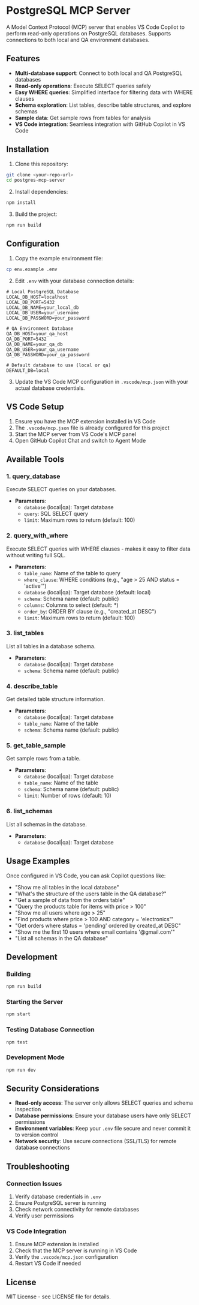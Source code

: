 # PostgreSQL MCP Server

A Model Context Protocol (MCP) server that enables VS Code Copilot to perform read-only operations on PostgreSQL databases. Supports connections to both local and QA environment databases.

## Features

- **Multi-database support**: Connect to both local and QA PostgreSQL databases
- **Read-only operations**: Execute SELECT queries safely
- **Easy WHERE queries**: Simplified interface for filtering data with WHERE clauses
- **Schema exploration**: List tables, describe table structures, and explore schemas
- **Sample data**: Get sample rows from tables for analysis
- **VS Code integration**: Seamless integration with GitHub Copilot in VS Code

## Installation

1. Clone this repository:
```bash
git clone <your-repo-url>
cd postgres-mcp-server
```

2. Install dependencies:
```bash
npm install
```

3. Build the project:
```bash
npm run build
```

## Configuration

1. Copy the example environment file:
```bash
cp env.example .env
```

2. Edit `.env` with your database connection details:
```env
# Local PostgreSQL Database
LOCAL_DB_HOST=localhost
LOCAL_DB_PORT=5432
LOCAL_DB_NAME=your_local_db
LOCAL_DB_USER=your_username
LOCAL_DB_PASSWORD=your_password

# QA Environment Database
QA_DB_HOST=your_qa_host
QA_DB_PORT=5432
QA_DB_NAME=your_qa_db
QA_DB_USER=your_qa_username
QA_DB_PASSWORD=your_qa_password

# Default database to use (local or qa)
DEFAULT_DB=local
```

3. Update the VS Code MCP configuration in `.vscode/mcp.json` with your actual database credentials.

## VS Code Setup

1. Ensure you have the MCP extension installed in VS Code
2. The `.vscode/mcp.json` file is already configured for this project
3. Start the MCP server from VS Code's MCP panel
4. Open GitHub Copilot Chat and switch to Agent Mode

## Available Tools

### 1. query_database
Execute SELECT queries on your databases.
- **Parameters**: 
  - `database` (local|qa): Target database
  - `query`: SQL SELECT query
  - `limit`: Maximum rows to return (default: 100)

### 2. query_with_where
Execute SELECT queries with WHERE clauses - makes it easy to filter data without writing full SQL.
- **Parameters**:
  - `table_name`: Name of the table to query
  - `where_clause`: WHERE conditions (e.g., "age > 25 AND status = 'active'")
  - `database` (local|qa): Target database (default: local)
  - `schema`: Schema name (default: public)
  - `columns`: Columns to select (default: *)
  - `order_by`: ORDER BY clause (e.g., "created_at DESC")
  - `limit`: Maximum rows to return (default: 100)

### 3. list_tables
List all tables in a database schema.
- **Parameters**:
  - `database` (local|qa): Target database
  - `schema`: Schema name (default: public)

### 4. describe_table
Get detailed table structure information.
- **Parameters**:
  - `database` (local|qa): Target database
  - `table_name`: Name of the table
  - `schema`: Schema name (default: public)

### 5. get_table_sample
Get sample rows from a table.
- **Parameters**:
  - `database` (local|qa): Target database
  - `table_name`: Name of the table
  - `schema`: Schema name (default: public)
  - `limit`: Number of rows (default: 10)

### 6. list_schemas
List all schemas in the database.
- **Parameters**:
  - `database` (local|qa): Target database

## Usage Examples

Once configured in VS Code, you can ask Copilot questions like:

- "Show me all tables in the local database"
- "What's the structure of the users table in the QA database?"
- "Get a sample of data from the orders table"
- "Query the products table for items with price > 100"
- "Show me all users where age > 25"
- "Find products where price > 100 AND category = 'electronics'"
- "Get orders where status = 'pending' ordered by created_at DESC"
- "Show me the first 10 users where email contains '@gmail.com'"
- "List all schemas in the QA database"

## Development

### Building
```bash
npm run build
```

### Starting the Server
```bash
npm start
```

### Testing Database Connection
```bash
npm test
```

### Development Mode
```bash
npm run dev
```

## Security Considerations

- **Read-only access**: The server only allows SELECT queries and schema inspection
- **Database permissions**: Ensure your database users have only SELECT permissions
- **Environment variables**: Keep your `.env` file secure and never commit it to version control
- **Network security**: Use secure connections (SSL/TLS) for remote database connections

## Troubleshooting

### Connection Issues
1. Verify database credentials in `.env`
2. Ensure PostgreSQL server is running
3. Check network connectivity for remote databases
4. Verify user permissions

### VS Code Integration
1. Ensure MCP extension is installed
2. Check that the MCP server is running in VS Code
3. Verify the `.vscode/mcp.json` configuration
4. Restart VS Code if needed

## License

MIT License - see LICENSE file for details.
